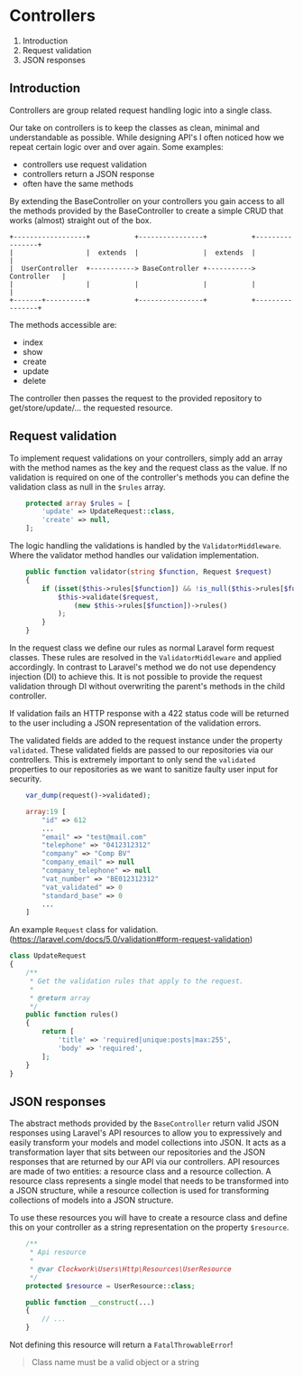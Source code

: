 # Controllers

1. Introduction
2. Request validation
3. JSON responses

## Introduction
Controllers are group related request handling logic into a single class.

Our take on controllers is to keep the classes as clean, minimal and understandable as possible. While designing API's I often noticed how we repeat certain logic over and over again. Some examples:

- controllers use request validation
- controllers return a JSON response
- often have the same methods

By extending the BaseController on your controllers you gain access to all the methods provided by the BaseController to create a simple CRUD that works (almost) straight out of the box.

```                            
+------------------+           +----------------+           +----------------+
|                  |  extends  |                |  extends  |                |
|  UserController  +-----------> BaseController +----------->   Controller   |
|                  |           |                |           |                |
+-------+----------+           +----------------+           +----------------+
```

The methods accessible are:
* index
* show
* create
* update
* delete

The controller then passes the request to the provided repository to get/store/update/... the requested resource. 

## Request validation
To implement request validations on your controllers, simply add an array with the method names as the key and the request class as the value. If no validation is required on one of the controller's methods you can define the validation class as null in the `$rules` array.

```php
    protected array $rules = [
        'update' => UpdateRequest::class,
        'create' => null,
    ];
```

The logic handling the validations is handled by the `ValidatorMiddleware`. Where the validator method handles our validation implementation.

```php
    public function validator(string $function, Request $request)
    {
        if (isset($this->rules[$function]) && !is_null($this->rules[$function])) {
            $this->validate($request,
                (new $this->rules[$function])->rules()
            );
        }
    }
```
In the request class we define our rules as normal Laravel form request classes. These rules are resolved in the `ValidatorMiddleware` and applied accordingly. In contrast to Laravel's method we do not use dependency injection (DI) to achieve this. It is not possible to provide the request validation through DI without overwriting the parent's methods in the child controller.

If validation fails an HTTP response with a 422 status code will be returned to the user including a JSON representation of the validation errors.

The validated fields are added to the request instance under the property `validated`. These validated fields are passed to our repositories via our controllers. This is extremely important to only send the `validated` properties to our repositories as we want to sanitize faulty user input for security.

```php
    var_dump(request()->validated);

    array:19 [
        "id" => 612
        ...
        "email" => "test@mail.com"
        "telephone" => "0412312312"
        "company" => "Comp BV"
        "company_email" => null
        "company_telephone" => null
        "vat_number" => "BE012312312"
        "vat_validated" => 0
        "standard_base" => 0
        ...
    ]
```

An example `Request` class for validation. (https://laravel.com/docs/5.0/validation#form-request-validation)

```php
class UpdateRequest
{
    /**
     * Get the validation rules that apply to the request.
     *
     * @return array
     */
    public function rules()
    {
        return [
            'title' => 'required|unique:posts|max:255',
            'body' => 'required',
        ];
    }
}
```

## JSON responses

The abstract methods provided by the `BaseController` return valid JSON responses using Laravel's API resources to allow you to expressively and easily transform your models and model collections into JSON. It acts as a transformation layer that sits between our repositories and the JSON responses that are returned by our API via our controllers. API resources are made of two entities: a resource class and a resource collection. A resource class represents a single model that needs to be transformed into a JSON structure, while a resource collection is used for transforming collections of models into a JSON structure.

To use these resources you will have to create a resource class and define this on your controller as a string representation on the property `$resource`.

```php
    /**
     * Api resource
     *
     * @var Clockwork\Users\Http\Resources\UserResource
     */
    protected $resource = UserResource::class;

    public function __construct(...)
    {
        // ...
    }
```

Not defining this resource will return a `FatalThrowableError`!

> Class name must be a valid object or a string
